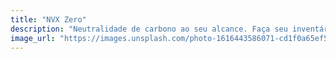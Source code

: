 ```yaml
---
title: "NVX Zero"
description: "Neutralidade de carbono ao seu alcance. Faça seu inventário de gases de efeito estufa e encontre parceiros para minimizar sua pegada. "
image_url: "https://images.unsplash.com/photo-1616443586071-cd1f0a65ef5e?ixlib=rb-1.2.1&ixid=MnwxMjA3fDB8MHxwaG90by1wYWdlfHx8fGVufDB8fHx8&auto=format&fit=crop&w=735&q=80"
---
```


